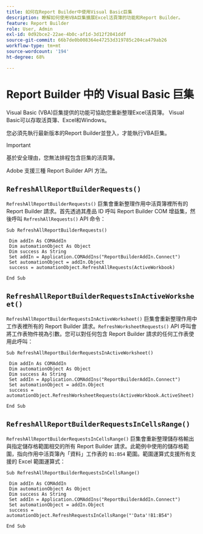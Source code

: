 ```yaml
---
title: 如何在Report Builder中使用Visual Basic巨集
description: 瞭解如何使用VBA巨集擴展Excel活頁簿的功能和Report Builder。
feature: Report Builder
role: User, Admin
exl-id: 0d92bce2-22ae-4b0c-af1d-3d12f2041ddf
source-git-commit: 66b7de0b008364e47253d319785c204ca479ab26
workflow-type: tm+mt
source-wordcount: '194'
ht-degree: 68%

---
```


# Report Builder 中的 Visual Basic 巨集

Visual Basic (VBA)巨集提供的功能可協助您重新整理Excel活頁簿。 Visual Basic可以存取活頁簿、Excel和Windows。

您必須先執行最新版本的Report Builder並登入，才能執行VBA巨集。

>[!IMPORTANT]
>
>基於安全理由，您無法排程包含巨集的活頁簿。

Adobe 支援三種 Report Builder API 方法。

## `RefreshAllReportBuilderRequests()`

`RefreshAllReportBuilderRequests()` 巨集會重新整理作用中活頁簿裡所有的 Report Builder 請求。首先透過其產品 ID 呼叫 Report Builder COM 增益集，然後呼叫 `RefreshAllRequests()` API 命令：

```vba
Sub RefreshAllReportBuilderRequests()
 
 Dim addIn As COMAddIn
 Dim automationObject As Object
 Dim success As String
 Set addIn = Application.COMAddIns("ReportBuilderAddIn.Connect")
 Set automationObject = addIn.Object
 success = automationObject.RefreshAllRequests(ActiveWorkbook)
 
End Sub
```

## `RefreshAllReportBuilderRequestsInActiveWorksheet()`

`RefreshAllReportBuilderRequestsInActiveWorksheet()` 巨集會重新整理作用中工作表裡所有的 Report Builder 請求。`RefreshWorksheetRequests()` API 呼叫會將工作表物件視為引數。您可以對任何包含 Report Builder 請求的任何工作表使用此呼叫：

```vba
Sub RefreshAllReportBuilderRequestsInActiveWorksheet()
 
 Dim addIn As COMAddIn
 Dim automationObject As Object
 Dim success As String
 Set addIn = Application.COMAddIns("ReportBuilderAddIn.Connect")
 Set automationObject = addIn.Object
 success = automationObject.RefreshWorksheetRequests(ActiveWorkbook.ActiveSheet)
 
End Sub
```

## `RefreshAllReportBuilderRequestsInCellsRange()`

`RefreshAllReportBuilderRequestsInCellsRange()` 巨集會重新整理儲存格輸出與指定儲存格範圍相交的所有 Report Builder 請求。此範例中使用的儲存格範圍，指向作用中活頁簿內「資料」工作表的 `B1:B54` 範圍。範圍運算式支援所有支援的 Excel 範圍運算式：

```vba
Sub RefreshAllReportBuilderRequestsInCellsRange()
 
 Dim addIn As COMAddIn
 Dim automationObject As Object
 Dim success As String
 Set addIn = Application.COMAddIns("ReportBuilderAddIn.Connect")
 Set automationObject = addIn.Object
 success = automationObject.RefreshRequestsInCellsRange("'Data'!B1:B54")
  
End Sub
```
